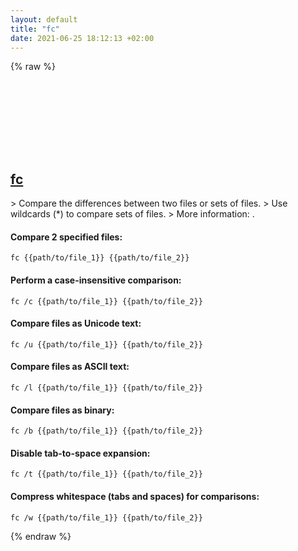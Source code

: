 ```yaml
---
layout: default
title: "fc"
date: 2021-06-25 18:12:13 +02:00
---
```

{% raw %}
<h2 id="fc">
  <a href="/en/windows/fc.html">fc</a> <a href="#fc"><svg class="icon">
    <use href="/assets/images/unicode_sprite.svg#link" />
  </svg></a>
</h2>
> Compare the differences between two files or sets of files.
> Use wildcards (*) to compare sets of files.
> More information: <https://docs.microsoft.com/windows-server/administration/windows-commands/fc>.

#### Compare 2 specified files:
```shell
fc {{path/to/file_1}} {{path/to/file_2}}
```
#### Perform a case-insensitive comparison:
```shell
fc /c {{path/to/file_1}} {{path/to/file_2}}
```
#### Compare files as Unicode text:
```shell
fc /u {{path/to/file_1}} {{path/to/file_2}}
```
#### Compare files as ASCII text:
```shell
fc /l {{path/to/file_1}} {{path/to/file_2}}
```
#### Compare files as binary:
```shell
fc /b {{path/to/file_1}} {{path/to/file_2}}
```
#### Disable tab-to-space expansion:
```shell
fc /t {{path/to/file_1}} {{path/to/file_2}}
```
#### Compress whitespace (tabs and spaces) for comparisons:
```shell
fc /w {{path/to/file_1}} {{path/to/file_2}}
```
{% endraw %}